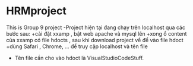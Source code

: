 # HRMproject
This is Group 9 project
-Project hiện tại đang chạy trên localhost qua các bước sau:
+cài đặt xxamp , bật web apache và mysql lên
+xong ổ content của xxamp có file hdocts , sau khi download project về để vào file hdoct 
+dùng Safari , Chrome, ... để truy cập localhost và tên file


- Tên file cần cho vào hdoct là VisualStudioCodeStuff.

